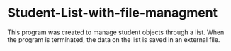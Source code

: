 # Student-List-with-file-managment
This program was created to manage student objects through a list. When the program is terminated, the data on the list is saved in an external file.
